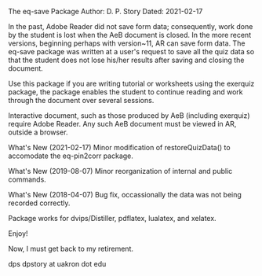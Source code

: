 The eq-save Package
Author: D. P. Story
Dated: 2021-02-17

In the past, Adobe Reader did not save form data; consequently, work done by 
the student is lost when the AeB document is closed. In the more recent 
versions, beginning perhaps with version~11, AR can save form data. The 
eq-save package was written at a user's request to save all the quiz data so 
that the student does not lose his/her results after saving and closing the 
document. 

Use this package if you are writing tutorial or worksheets using the exerquiz 
package, the package enables the student to continue reading and work through 
the document over several sessions.

Interactive document, such as those produced by AeB (including exerquiz) 
require Adobe Reader. Any such AeB document must be viewed in AR, outside a 
browser. 

What's New (2021-02-17) Minor modification of restoreQuizData() to accomodate
  the eq-pin2corr package.

What's New (2019-08-07) Minor reorganization of internal and public commands.

What's New (2018-04-07) Bug fix, occassionally the data was not being 
  recorded correctly. 

Package works for dvips/Distiller, pdflatex, lualatex, and xelatex.
     
Enjoy!

Now, I must get back to my retirement.

dps
dpstory at uakron dot edu
